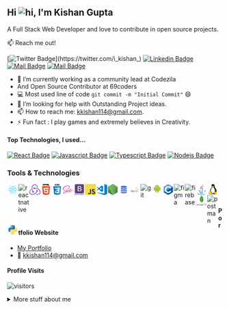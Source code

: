 ## Hi <img src="https://user-images.githubusercontent.com/1303154/88677602-1635ba80-d120-11ea-84d8-d263ba5fc3c0.gif" width="28px" alt="hi">, I'm Kishan Gupta

A Full Stack Web Developer and love to contribute in open source projects.

:mailbox: Reach me out!

[![Twitter Badge](https://img.shields.io/badge/-@i_kishan_-1ca0f1?style=flat&labelColor=1ca0f1&logo=twitter&logoColor=white&link=https://twitter.com/i_kishan_)](https://twitter.com/i_kishan_) [![Linkedin Badge](https://img.shields.io/badge/-ikishan-0e76a8?style=flat&labelColor=0e76a8&logo=linkedin&logoColor=white)](https://www.linkedin.com/in/i-kishan/) [![Mail Badge](https://img.shields.io/badge/-@_i.kishan_-e84393?style=flat&labelColor=e84393&logo=instagram&logoColor=white)](https://instagram.com/_i.kishan_) [![Mail Badge](https://img.shields.io/badge/-Kishan_Gupta-c0392b?style=flat&labelColor=c0392b&logo=gmail&logoColor=white)](mailto:kkishan114@gmail.com)


- 🔭 I’m currently working as a community lead at Codezila
- And Open Source Contributor at 69coders
- :computer: Most used line of code `git commit -m "Initial Commit"` 😄
- 🤔 I’m looking for help with Outstanding Project ideas.
- 📫 How to reach me: kkishan114@gmail.com.
- ⚡ Fun fact : I play games and extremely believes in Creativity.

#### Top Technologies, I used...

<!-- TODO: Make technologies links takes you to repositories -->

[![React Badge](https://img.shields.io/badge/-React-61DBFB?style=for-the-badge&labelColor=black&logo=react&logoColor=61DBFB)](#) [![Javascript Badge](https://img.shields.io/badge/-Javascript-F0DB4F?style=for-the-badge&labelColor=black&logo=javascript&logoColor=F0DB4F)](#) [![Typescript Badge](https://img.shields.io/badge/-Typescript-007acc?style=for-the-badge&labelColor=black&logo=typescript&logoColor=007acc)](#) [![Nodejs Badge](https://img.shields.io/badge/-Nodejs-3C873A?style=for-the-badge&labelColor=black&logo=node.js&logoColor=3C873A)](#)

### Tools & Technologies

<img align="left" alt="React" width="26px" src="https://raw.githubusercontent.com/github/explore/80688e429a7d4ef2fca1e82350fe8e3517d3494d/topics/react/react.png" />

<img align="left" width="26px" src="https://reactnative.dev/img/header_logo.svg" alt="reactnative" />

<img align="left" width="26px" src="https://raw.githubusercontent.com/devicons/devicon/master/icons/redux/redux-original.svg" alt="redux" />

<img align="left" alt="HTML5" width="26px" src="https://raw.githubusercontent.com/github/explore/80688e429a7d4ef2fca1e82350fe8e3517d3494d/topics/html/html.png" />

<img align="left" width="26px" src="https://raw.githubusercontent.com/devicons/devicon/master/icons/css3/css3-original-wordmark.svg" alt="css3" />

<img align="left" alt="Sass" width="26px" src="https://raw.githubusercontent.com/github/explore/80688e429a7d4ef2fca1e82350fe8e3517d3494d/topics/sass/sass.png" />

<img align="left" width="26px" src="https://raw.githubusercontent.com/devicons/devicon/master/icons/bootstrap/bootstrap-plain-wordmark.svg" alt="bootstrap" />

<img align="left" alt="JavaScript" width="26px" src="https://raw.githubusercontent.com/github/explore/80688e429a7d4ef2fca1e82350fe8e3517d3494d/topics/javascript/javascript.png" />

<img align="left" alt="Visual Studio Code" width="26px" src="https://raw.githubusercontent.com/github/explore/80688e429a7d4ef2fca1e82350fe8e3517d3494d/topics/visual-studio-code/visual-studio-code.png" />

<img align="left" alt="Node.js" width="26px" src="https://raw.githubusercontent.com/github/explore/80688e429a7d4ef2fca1e82350fe8e3517d3494d/topics/nodejs/nodejs.png" />

<img align="left" alt="SQL" width="26px" src="https://raw.githubusercontent.com/github/explore/80688e429a7d4ef2fca1e82350fe8e3517d3494d/topics/sql/sql.png" />

<img align="left" alt="MySQL" width="26px" src="https://raw.githubusercontent.com/github/explore/80688e429a7d4ef2fca1e82350fe8e3517d3494d/topics/mysql/mysql.png" />

<img align="left" width="26px" src="https://www.vectorlogo.zone/logos/git-scm/git-scm-icon.svg" alt="git" />

<img align="left" width="26px" src="https://raw.githubusercontent.com/devicons/devicon/master/icons/android/android-original-wordmark.svg" alt="android" />

<img align="left" width="26px" src="https://raw.githubusercontent.com/devicons/devicon/master/icons/c/c-original.svg" alt="c" />

<img align="left" width="26px" src="https://www.vectorlogo.zone/logos/figma/figma-icon.svg" alt="figma" />

<img align="left" width="26px" src="https://www.vectorlogo.zone/logos/firebase/firebase-icon.svg" alt="firebase" />

<img align="left" width="26px" src="https://raw.githubusercontent.com/devicons/devicon/master/icons/java/java-original.svg" alt="java" />

<img align="left" width="26px" src="https://raw.githubusercontent.com/devicons/devicon/master/icons/linux/linux-original.svg" alt="linux" />

<img align="left" width="26px" src="https://raw.githubusercontent.com/devicons/devicon/master/icons/mongodb/mongodb-original-wordmark.svg" alt="mongodb" />

<img align="left" width="26px" src="https://www.vectorlogo.zone/logos/getpostman/getpostman-icon.svg" alt="postman" />

<img align="left" width="26px" src="https://raw.githubusercontent.com/devicons/devicon/master/icons/python/python-original.svg" alt="python" />



<br />
<br />

#### Portfolio Website
- [My Portfolio](https://bit.ly/i_kishan)
- :email: kkishan114@gmail.com


#### Profile Visits 

![visitors](https://komarev.com/ghpvc/?username=KishanGupta114&label=Visitors%20Count&color=0e75b6&style=flat)

<details>
<summary>
  More stuff about me
</summary>

<br >

I am from Indore, India. A place of beauty and nature . I love to contribute in open source projects. I always try to do the stuff with my unique point of view. I also love to create things that can be usefull to others.
  
I started coding since I was in 2nd year. Coding is also an art for me. I love it and now I have the opportunity to design along with the coding. I find it really interesting and I enjoyed the process a lot.
  
My vision is to make the world a better place. Now almost everything is becoming better than ever. It is time for us to create more good stuff that helps the world to become a better place.


  
#### Coding Stats

<!--START_SECTION:waka-->
```text
TypeScript   15 hrs 41 mins  ████████████████████▓░░░░   82.29 % 
HTML         1 hr 50 mins    ██▒░░░░░░░░░░░░░░░░░░░░░░   09.61 % 
Markdown     1 hr 27 mins    ██░░░░░░░░░░░░░░░░░░░░░░░   07.63 % 
Other        2 mins          ░░░░░░░░░░░░░░░░░░░░░░░░░   00.25 % 
YAML         2 mins          ░░░░░░░░░░░░░░░░░░░░░░░░░   00.19 % 
```
<!--END_SECTION:waka-->
  

#### Github Stats
 
![Kishan's github stats](https://github-readme-stats.vercel.app/api/top-langs?username=KishanGupta114&show_icons=true&theme=tokyonight&hide=contribs,prs)

![Kishan's github stats](https://github-readme-stats.vercel.app/api?username=KishanGupta114&count_private=true&theme=tokyonight&hide=contribs,prs)
  

#### Trophy Stats
  
![Trophy Stats](https://github-profile-trophy.vercel.app/?username=KishanGupta114&theme=onedark)

</details>
